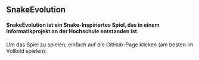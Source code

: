## SnakeEvolution
#### SnakeEvolution ist ein Snake-Inspiriertes Spiel, das in einem Informatikprojekt an der Hochschule entstanden ist.
Um das Spiel zu spielen, einfach auf die GitHub-Page klicken (am besten im Vollbild spielen): 

